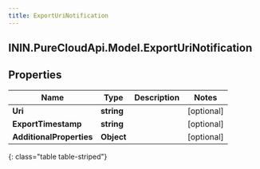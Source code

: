```yaml
---
title: ExportUriNotification
---
```

## ININ.PureCloudApi.Model.ExportUriNotification

## Properties

|Name | Type | Description | Notes|
|------------ | ------------- | ------------- | -------------|
| **Uri** | **string** |  | [optional] |
| **ExportTimestamp** | **string** |  | [optional] |
| **AdditionalProperties** | **Object** |  | [optional] |
{: class="table table-striped"}


